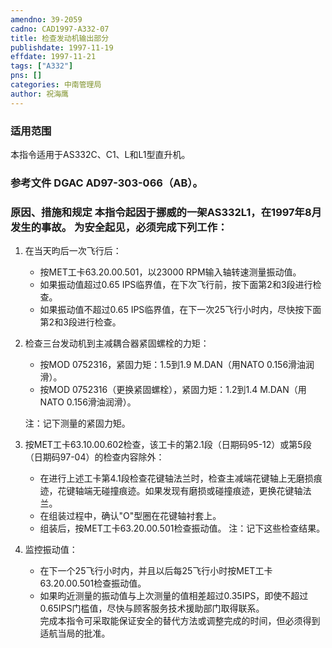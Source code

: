 ```yaml
---
amendno: 39-2059  
cadno: CAD1997-A332-07  
title: 检查发动机输出部分  
publishdate: 1997-11-19  
effdate: 1997-11-21  
tags: ["A332"]  
pns: []  
categories: 中南管理局  
author: 祝海鹰  
---
```

  
### 适用范围  
本指令适用于AS332C、C1、L和L1型直升机。  
  
<!--more-->  
### 参考文件    DGAC AD97-303-066（AB）。  
  
### 原因、措施和规定 本指令起因于挪威的一架AS332L1，在1997年8月发生的事故。     为安全起见，必须完成下列工作：  
 1. 在当天昀后一次飞行后：  
    - 按MET工卡63.20.00.501，以23000 RPM输入轴转速测量振动值。  
    - 如果振动值超过0.65 IPS临界值，在下次飞行前，按下面第2和3段进行检查。  
    - 如果振动值不超过0.65 IPS临界值，在下一次25飞行小时内，尽快按下面第2和3段进行检查。  
 2. 检查三台发动机到主减耦合器紧固螺栓的力矩：  
    - 按MOD 0752316，紧固力矩：1.5到1.9 M.DAN（用NATO 0.156滑油润滑）。  
    - 按MOD 0752316（更换紧固螺栓），紧固力矩：1.2到1.4 M.DAN（用NATO 0.156滑油润滑）。  
  
  
    注：记下测量的紧固力矩。  
3. 按MET工卡63.10.00.602检查，该工卡的第2.1段（日期码95-12）或第5段（日期码97-04）的检查内容除外：  
    - 在进行上述工卡第4.1段检查花键轴法兰时，检查主减端花键轴上无磨损痕迹，花键轴端无碰撞痕迹。如果发现有磨损或碰撞痕迹，更换花键轴法兰。  
    - 在组装过程中，确认"O"型圈在花键轴衬套上。  
    - 组装后，按MET工卡63.20.00.501检查振动值。     注：记下这些检查结果。  
  
 4. 监控振动值：  
    - 在下一个25飞行小时内，并且以后每25飞行小时按MET工卡  
63.20.00.501检查振动值。  
    - 如果昀近测量的振动值与上次测量的值相差超过0.35IPS，即使不超过0.65IPS门槛值，尽快与顾客服务技术援助部门取得联系。  
      完成本指令可采取能保证安全的替代方法或调整完成的时间，但必须得到适航当局的批准。  
